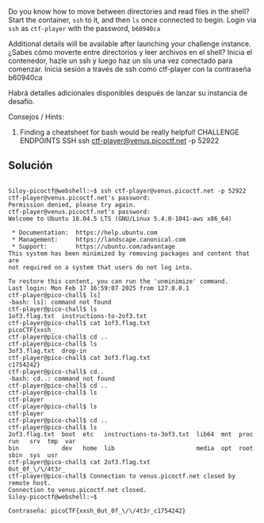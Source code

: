 Do you know how to move between directories and read files in the shell? Start the container, `ssh` to it, and then `ls` once connected to begin. Login via `ssh` as `ctf-player` with the password, `b60940ca`

Additional details will be available after launching your challenge instance.
¿Sabes cómo moverte entre directorios y leer archivos en el shell? Inicia el contenedor, hazle un ssh y luego haz un sls una vez conectado para comenzar. Inicia sesión a través de ssh como ctf-player con la contraseña b60940ca

Habrá detalles adicionales disponibles después de lanzar su instancia de desafío.

Consejos / Hints:
1. Finding a cheatsheet for bash would be really helpful!
CHALLENGE ENDPOINTS
SSH	ssh ctf-player@venus.picoctf.net -p 52922

## Solución
```

Siloy-picoctf@webshell:~$ ssh ctf-player@venus.picoctf.net -p 52922
ctf-player@venus.picoctf.net's password: 
Permission denied, please try again.
ctf-player@venus.picoctf.net's password: 
Welcome to Ubuntu 18.04.5 LTS (GNU/Linux 5.4.0-1041-aws x86_64)

 * Documentation:  https://help.ubuntu.com
 * Management:     https://landscape.canonical.com
 * Support:        https://ubuntu.com/advantage
This system has been minimized by removing packages and content that are
not required on a system that users do not log into.

To restore this content, you can run the 'unminimize' command.
Last login: Mon Feb 17 16:59:07 2025 from 127.0.0.1
ctf-player@pico-chall$ ls]
-bash: ls]: command not found
ctf-player@pico-chall$ ls
1of3.flag.txt  instructions-to-2of3.txt
ctf-player@pico-chall$ cat 1of3.flag.txt
picoCTF{xxsh_
ctf-player@pico-chall$ cd ..
ctf-player@pico-chall$ ls
3of3.flag.txt  drop-in
ctf-player@pico-chall$ cat 3of3.flag.txt
c1754242}
ctf-player@pico-chall$ cd..
-bash: cd..: command not found
ctf-player@pico-chall$ cd ..
ctf-player@pico-chall$ ls
ctf-player
ctf-player@pico-chall$ ls
ctf-player
ctf-player@pico-chall$ cd ..
ctf-player@pico-chall$ ls
2of3.flag.txt  boot  etc   instructions-to-3of3.txt  lib64  mnt  proc  run   srv  tmp  var
bin            dev   home  lib                       media  opt  root  sbin  sys  usr
ctf-player@pico-chall$ cat 2of3.flag.txt 
0ut_0f_\/\/4t3r_
ctf-player@pico-chall$ Connection to venus.picoctf.net closed by remote host.
Connection to venus.picoctf.net closed.
Siloy-picoctf@webshell:~$ 

Contraseña: picoCTF{xxsh_0ut_0f_\/\/4t3r_c1754242}
```
